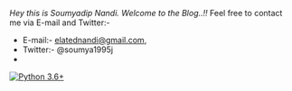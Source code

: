 *Hey this is Soumyadip Nandi. Welcome to the Blog..!!* 
Feel free to contact me via E-mail and Twitter:- 
- E-mail:- elatednandi@gmail.com, 
- Twitter:- @soumya1995j
- 


[![Python 3.6+](https://img.shields.io/badge/Python%20-3.6%2B-orange)](https://www.python.org/downloads/)
 
 
